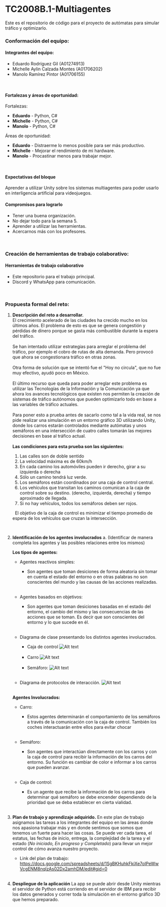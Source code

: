 # TC2008B.1-Multiagentes
Este es el repositorio de código para el proyecto de autómatas para simular tráfico y optimizarlo.

### Conformación del equipo:

#### Integrantes del equipo:
* Eduardo Rodríguez Gil (A01274913)
* Michelle Aylin Calzada Montes (A01706202)
* Manolo Ramírez Pintor (A01706155)
<br>

#### Fortalezas y áreas de oportunidad:
Fortalezas:
* __Eduardo__ - Python, C#
* __Michelle__ - Python, C#
* __Manolo__ - Python, C#

Áreas de oportunidad:
* __Eduardo__ - Distraerme lo menos posible para ser más productivo.
* __Michelle__ - Mejorar el rendimiento de mi hardware.
* __Manolo__ - Procastinar menos para trabajar mejor.
<br>


#### Expectativas del bloque
Aprender a utilizar Unity sobre los sistemas multiagentes para poder usarlo en interligencia artificial para videojuegos. 
<br>

#### Compromisos para lograrlo
* Tener una buena organización.
* No dejar todo para la semana 5.
* Aprender a utilizar las herramientas.
* Acercarnos más con los profesores.
<br>

### Creación de herramientas de trabajo colaborativo:

#### Herramientas de trabajo colaborativo

* Este repositorio para el trabajo principal.
* Discord y WhatsApp para comunicación.
<br>

### Propuesta formal del reto:
1. __Descripción del reto a desarrollar.__<br>
    El crecimiento acelerado de las ciudades ha crecido mucho en los últimos años. El problema de esto es que se genera congestión y pérdidas de dinero porque se gasta más combustible durante la espera del tráfico.
    <br><br>
    Se han intentado utilizar estrategias para arreglar el problema del tráfico, por ejemplo el cobro de rutas de alta demanda. Pero provocó que ahora se congestionara tráfico en otras zonas.
    <br><br>
    Otra forma de solución que se intentó fue el "Hoy no circula", que no fue muy efectivo, ayudó poco en México.
    <br><br>
    El último recurso que queda para poder arreglar este problema es utilizar las Tecnologías de la Información y la Comunicación ya que ahora los avances tecnológicos que existen nos permiten la creación de sistemas de tráfico autónomos que pueden optimizarlo todo en base a las variables de tráfico actuales.
    <br><br>
    Para poner esto a prueba antes de sacarlo como tal a la vida real, se nos pide realizar una simulación en un entorno gráfico 3D utilizando Unity, donde los carros estarán controlados mediante autómatas y unos semáforos en una intersección de cuatro calles tomarán las mejores decisiones en base al tráfico actual.
    <br><br>
    __Las condiciones para esta prueba son las siguientes:__
    1. Las calles son de doble sentido
    2. La velocidad máxima es de 60km/h
    3. En cada camino los automóviles pueden ir derecho, girar a su izquierda o derecha
    4. Sólo un camino tendrá luz verde.
    5. Los semáforos están coordinados por una caja de control central.
    6. Los vehículos que transitan los caminos comunican a la caja de control sobre su destino. (derecho, izquierda, derecha) y tiempo aproximado de llegada.
    7. Si no hay vehículos, todos los semáforos deben ser rojos.
    
    &nbsp;
    El objetivo de la caja de control es minimizar el tiempo promedio de espera de los vehículos que cruzan la intersección.

    <br>

2. __Identificación de los agentes involucrados__
    a. (Identificar de manera completa los agentes y las posibles relaciones entre los mismos)<p>
    __Los tipos de agentes:__
    * Agentes reactivos simples:
        * Son agentes que toman desiciones de forma aleatoria sin tomar en cuenta el estado del entorno o en otras palabras no son conscientes del mundo y las causas de las acciones realizadas.<br><br>

    * Agentes basados en objetivos:
        * Son agentes que toman desiciones basadas en el estado del entorno, el cambio del mismo y las consecuencias de las acciones que se toman. Es decir que son conscientes del entorno y lo que sucede en él.<br><br>

    * Diagrama de clase presentando los distintos agentes involucrados.
        * Caja de control
        ![Alt text](Diagramas/CajaContro.png?raw=true "Title")<br><br>
        * Carro
        ![Alt text](Diagramas/Carro.png?raw=true "Title")<br><br>
        * Semáforo:
        ![Alt text](Diagramas/Semaforo.png?raw=true "Title")<br><br>

    * Diagrama de protocolos de interacción.
        ![Alt text](Diagramas/ProtocolosInteraccion.png?raw=true "Title")<br><br>

    __Agentes Involucrados:__
    * Carro:
        * Estos agentes determinarán el comportamiento de los semáforos a través de la comunicación con la caja de control. También los coches interactuarán entre ellos para evitar chocar<br><br>

    * Semáforo:
        * Son agentes que interactúan directamente con los carros y con la caja de control para recibir la información de los carros del entorno. Su función es cambiar de color e informar a los carros que pueden avanzar.<br><br>

    * Caja de control:
        * Es un agente que recibe la información de los carros para determinar qué semáforo se debe encender dependiendo de la prioridad que se deba establecer en cierta vialidad. <br><br>

3. __Plan de trabajo y aprendizaje adquirido.__
    En este plan de trabajo asignamos las tareas a los integrantes del equipo en las áreas donde nos apasiona trabajar más y en donde sentimos que somos que tenemos un fuerte para hacer las cosas. Se puede ver cada tarea, el estatus, las fechas de inicio, entrega, la complejidad de la tarea y el estado (_No iniciado, En progreso y Completado_) para llevar un mejor control de cómo avanza nuestro proyecto.
    * Link del plan de trabajo: https://docs.google.com/spreadsheets/d/1SgBKHuhkFkiXe7oIPeWwVcgENM8nqlzAs02Dx2amhDM/edit#gid=0 <br><br>

4. __Despliegue de la aplicación__
    La app se puede abrir desde Unity mientras el servidor de Python está corriendo en el servidor de IBM para recibir los datos generados y correr toda la simulación en el entorno gráfico 3D que hemos preparado.